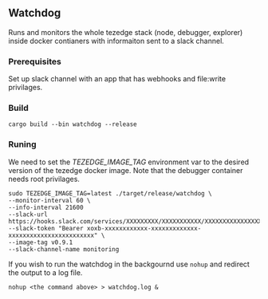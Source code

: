## Watchdog

Runs and monitors the whole tezedge stack (node, debugger, explorer) inside docker contianers with informaiton sent to a slack channel.

### Prerequisites

Set up slack channel with an app that has webhooks and file:write privilages. 

### Build

```cargo build --bin watchdog --release```

### Runing

We need to set the *TEZEDGE_IMAGE_TAG* environment var to the desired version of the tezedge docker image.
Note that the debugger container needs root privilages. 

```
sudo TEZEDGE_IMAGE_TAG=latest ./target/release/watchdog \
--monitor-interval 60 \ 
--info-interval 21600 
--slack-url https://hooks.slack.com/services/XXXXXXXXX/XXXXXXXXXXX/XXXXXXXXXXXXXXXXXXXXXXXX 
--slack-token "Bearer xoxb-xxxxxxxxxxxx-xxxxxxxxxxxxx-xxxxxxxxxxxxxxxxxxxxxxxx" \
--image-tag v0.9.1 
--slack-channel-name monitoring
```

If you wish to run the watchdog in the backgournd use `nohup` and redirect the output to a log file.

```
nohup <the command above> > watchdog.log &
```